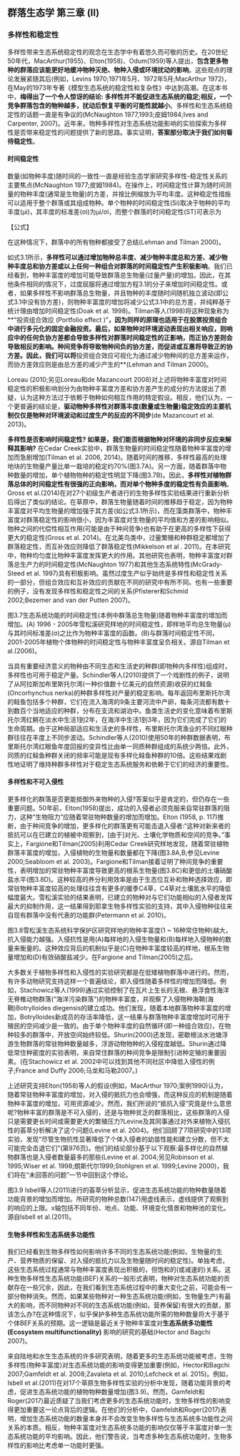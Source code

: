 ## 群落生态学 第三章 (II)



### 多样性和稳定性

多样性带来生态系统稳定性的观念在生态学中有着悠久而可敬的历史。在20世纪50年代，MacArthur(1955)、Elton(1958)、Odum(1959)等人提出，**包含更多物种的群落应该能更好地缓冲物种灭绝、物种入侵或环境扰动的影响**。这些观点的理论发展紧随其后(例如，Levins 1970;1971年5月、1972年5月;MacArthur 1972)，在May的1973年专著《模型生态系统的稳定性和复杂性》中达到高潮。在这本书中，**梅得出了一个令人惊讶的结论: 多样性并不能促进生态系统的稳定;相反，一个竞争群落包含的物种越多，扰动后恢复平衡的可能性就越小**。多样性和生态系统稳定性的话题一直是有争议的(McNaughton 1977,1993;皮姆1984;Ives and Carpenter, 2007)。近年来，物种多样性对生态系统功能影响的实验探索为多样性是否带来稳定性的问题提供了新的思路。事实证明，**答案部分取决于我们如何看待稳定性**。

#### 时间稳定性

数量(如物种丰度)随时间的一致性一直是经验生态学家研究多样性-稳定性关系的主要焦点(McNaughton 1977;皮姆1984)。在操作上，时间稳定性计算为随时间测量的物种丰度(通常是生物量)的方差，并按比例缩放为平均丰度。这种稳定性措施可以适用于整个群落或其组成物种。单个物种的时间稳定性(Si)取决于物种的平均丰度(μi)，其丰度的标准差(σi)为μi/σi，而整个群落的时间稳定性(ST)可表示为

【公式】

在这种情况下，群落中的所有物种都接受了总结(Lehman and Tilman 2000)。

如式3.1所示，**多样性可以通过增加物种总丰度、减少物种丰度总和方差、减少物种丰度总和协方差或以上任何一种组合对群落的时间稳定性产生积极影响**。我们已经看到，物种丰富度的增加可能导致群落总生物量(过量产量)的增加。因此，在其他条件相同的情况下，过度屈服将通过增加方程3.1的分子来增加时间稳定性。或者，如果多样性不影响群落总生物量，并且物种的丰度随时间随机独立波动(即公式3.1中没有协方差)，则物种丰富度的增加将减少公式3.1中的总方差，并纯粹基于统计理由增加时间稳定性(Doak et al. 1998)。Tilman等人(1998)将这种现象称为**“投资组合效应 (Portfolio effect  )”**，因为同样的原理也适用于在股票投资组合中进行多元化的固定金融投资。最后，如果物种对环境波动表现出相关响应，则响应中的任何负协方差都会导致多样性对群落时间稳定性的正影响，而正协方差则会导致相反的影响。种间竞争将导致物种间负的协方差，而促进或互惠将导致正的协方差。因此，我们可以将**投资组合效应可视化为通过减少物种间的总方差来运作，而协方差效应则是由总方差的减少产生的**(Lehman and Tilman 2000)。

Loreau (2010;另见Loreau和de Mazancourt 2008)对上述将物种丰富度对时间稳定性的积极影响划分为由物种丰富度方差和协方差产生的成分的方法提出了质疑，认为这种方法过于依赖于物种如何相互作用的特定假设。相反，他们认为，一个更普遍的结论是，**驱动物种多样性对群落丰度(数量或生物量)稳定效应的主要机制仅仅是物种对环境波动和过度生产的反应的不同步**(de Mazancourt et al. 2013)。

**多样性是否影响时间稳定性? 如果是，我们能否根据物种对环境的非同步反应来解释其影响?** 在Cedar Creek实验中，群落生物量的时间稳定性随着物种丰富度的增加而急剧增加(Tilman et al. 2006, 2014)。随着时间的推移，多样性最高的处理地块的生物量产量比单一栽培的稳定约70%(图3.7A)。另一方面，随着群落中物种数量的增加，单个植物物种的稳定性明显下降(图3.7B)。因此，**多样性对植物群落总体的时间稳定性有很强的正向影响，而对单个物种多度的稳定性有负面影响**。Gross et al.(2014)在对27个初级生产者进行的生物多样性实验结果进行重新分析后得出了类似的结论。在草原中，群落生物量随着时间的推移趋于稳定，因为物种丰富度对平均生物量的增加强于其方差(如公式3.1所示)，而在藻类群落中，物种丰富度对群落稳定性的影响很小，因为丰富度对生物量的平均值和方差的影响相似。物种之间的代偿性相互作用(可能是由于种间竞争)也有助于在更高的多样性下获得更大的稳定性(Gross et al. 2014)。在北美鸟类中，过量繁殖和种群稳定都增加了群落稳定性，而互补效应则降低了群落稳定性(Mikkelson et al . 2011)。在本研究中，物种均匀度比物种丰富度发挥更大的作用。其他研究也表明，物种丰富度对群落总生产力的时间稳定性(McNaughton 1977)和其他生态系统特性(McGrady-Steed et al. 1997)具有积极影响。虽然过度生产似乎始终是多样性和稳定性关系的一部分，但组合效应和互补效应的贡献在不同的研究中有所不同。也有一些重要的例子，没有发现多样性和稳定性之间的关系(Pfisterer和Schmid 2002;Bezemer and van der Putten 2007)。

图3.7生态系统功能的时间稳定性(本例中群落总生物量)随着物种丰富度的增加而增加。(A) 1996 - 2005年雪松溪研究样地的时间稳定性，即样地平均总生物量(μ)与其时间标准差(σ)之比作为物种丰富度的函数。(B)与群落时间稳定性不同，2001-2005年植物个体物种的时间稳定性与物种丰富度呈负相关。源自Tilman et al.(2006)。

当具有重要经济意义的物种由不同生态和生活史的种群(即物种内多样性)组成时，多样性也可用于稳定产量。Schindler等人(2010)提供了一个戏剧性的例子，说明了从阿拉斯加布里斯托尔湾(一种价值数十亿美元的自然资源)收获的红鲑鱼(Oncorhynchus nerka)的种群多样性对产量的稳定影响。每年返回布里斯托尔湾的鲑鱼包括多个种群，它们在流入海湾的9条主要河流中产卵，每条河流都有数十到数百个当地适应的种群，分布在支流和湖泊中。鱼类生活史的变化意味着布里斯托尔湾红鳉在淡水中生活1到2年，在海洋中生活1到3年，因为它们完成了它们的生命周期。由于这种局部适应和生活史的多样性，布里斯托尔湾渔业的不同红眼种群往往在丰度上不同步波动。Schindler等人(2010)使用50年的种群数据表明，布里斯托尔湾红眼鱼年度回报的变异性比由单一同质种群组成的系统少两倍。此外，同质的红鲑鱼种群关闭的频率可能是现有多样化鲑鱼种群的10倍。这些结果戏剧性地证明了维持种群多样性对于稳定生态系统服务和依赖于它们的经济的重要性。

#### 多样性和不可入侵性

更多样化的群落是否更能抵御外来物种的入侵?答案似乎是肯定的，但仍存在一些重要问题。50年前，Elton(1958)提出，成功的入侵者必须克服来自常驻群落的阻力，这种“生物阻力”应随着常驻物种数量的增加而增加。Elton (1958, p. 117)推断，由于种间竞争的增加，更多样化的群落更有可能击退入侵者:“这种对新来者的抵抗可以在已建立的植被中观察到，[由于]对光、土壤化学物质和空间的竞争。”事实上，Fargione和Tilman(2005)利用Cedar Creek研究样地发现，随着常驻植物群落丰富度的增加，入侵植物的生物量和数量都在下降(图3.8A,B;参见Levine 2000;Seabloom et al. 2003)。Fargione和Tilman接着证明了种间竞争的重要性，表明增加的常驻物种丰富度导致更高的根系生物量(图3.8C)和更低的土壤硝酸盐水平(图3.8D)。这种较高的养分利用效率是由于生态位互补和物种选择效应，即常驻物种丰富度较高的处理往往含有更多的暖季C4草，C4草对土壤氮水平的降低幅度最大。雪松溪实验的结果表明，已建立的物种对与它们功能相似的入侵者发挥最大的抑制作用，这一结果得到耶拿生物多样性实验的支持，其中入侵物种往往来自现有群落中没有代表的功能群(Petermann et al. 2010)。

图3.8雪松溪生态系统科学保护区研究样地的物种丰富度(1 ~ 16种常住物种)越大，抗入侵能力越强。入侵抗性是用(A)每样地的入侵生物量和(B)每样地入侵物种的数量来衡量的。这种效应背后的机制似乎是(C)在物种丰富度较高的样地，根系生物量增加和(D)有效硝酸盐减少。在Fargione and Tilman(2005)之后。

大多数关于植物多样性和入侵性的实验研究都是在低矮植物群落中进行的。然而，有许多动物研究支持这样一个普遍结论，即入侵性随着多样性的增加而降低。例如，Stachowicz等人(1999)通过实验控制了在瓦片上生长的无根、悬浮食性海洋无脊椎动物群落(“海洋污染群落”)的物种丰富度，并观察了入侵物种海鞘(海鞘)Botrylloides diegensis的建立成功。他们发现，随着本地群落物种丰富度的增加，Botrylloides新成员的存活率降低，这一结果与群落物种丰富度增加时可用于殖民的空间减少是一致的。由于单个物种丰度的自然循环(即一种组合效应)，在物种较多的群落中，开放空间始终较低。Shurin(2000)还发现，密歇根淡水池塘浮游生物群落的常驻物种数量越多，浮游动物物种的入侵程度越低。Shurin通过降低常住种密度的实验表明，来自常住群落的种间竞争是限制引进种定殖的重要因素。(在Stachowicz et al. 2002中可以找到其他不同社区中降低入侵性的例子;France and Duffy 2006;马龙和马勒2007。)

上述研究支持Elton(1958)等人的假设(例如，MacArthur 1970;案例1990)认为，随着常驻物种丰富度的增加，对入侵的抵抗力也会增强，而这种反应的机制是随着物种丰富度的增加，可用资源减少。然而，我们所说的“抵抗入侵”究竟是什么意思呢?物种丰富的群落是不可入侵的，还是与物种贫乏的群落相比，这些群落的入侵只是需要更长时间或需要更大的繁殖压力?Levine及其同事通过对外来植物入侵抗性的荟萃分析解决了这个问题(Levine et al. 2004)。他们回顾了7项研究中的13项实验，发现“尽管生物抗性显著降低了个体入侵者的幼苗性能和建立分数，但不太可能完全击退它们”(第976页)。他们的结论部分基于以下观察:最多样化的自然植物群落也是入侵者数量最多的那些(Levine et al. 2004;另见Robinson et al. 1995;Wiser et al. 1998;朗斯代尔1999;Stohlgren et al. 1999;Levine 2000)，我们将在“未回答的问题”一节中回到这个悖论。

图3.9 Isbell等人(2011)进行的荟萃分析显示，促进生态系统功能的物种数量随着功能背景的增加而增加。所研究的物种总数(147)用虚线表示，虚线提供了观察到的响应的上限。x轴包括不同年份、地点、功能、环境变化情景和物种池的变化。源自Isbell et al.(2011)。

#### 生物多样性和生态系统多功能性

我们已经看到生物多样性如何影响许多不同的生态系统功能(例如，生物量的生产、营养物质的保留、对入侵的抵抗力以及生物量随时间的稳定性)。单独考虑，这些生态系统过程通常与物种丰富度表现出积极的，但饱和的(或减速的)关系。这种生物多样性生态系统功能(BEF)关系的一般形式表明，物种对生态系统功能的贡献存在一些冗余，因此，在我们看到生态系统过程中的重大变化之前，可能会有一部分物种消失。然而，如果某些物种对一种生态系统功能(例如，生物量生产)有最大的影响，而不同物种对不同的生态系统功能(例如，营养保留)有很大的贡献，那该怎么办?在这种情况下，似乎保护多种生态系统功能所需的物种数量将大于基于个体BEF关系的预期。这一逻辑是最近关于物种丰富度对**生态系统多功能性 (Ecosystem multifunctionality)** 影响的研究的基础(Hector and Bagchi 2007)。

来自陆地和水生生态系统的许多研究表明，随着更多的生态系统功能被考虑，生物多样性(物种丰富度)对生态系统功能的影响变得更加重要(例如，Hector和Bagchi 2007;Gamfeldt et al. 2008;Zavaleta et al. 2010;Lefcheck et al. 2015)。例如，Isbell et al.(2011)在对17个草原生物多样性实验的分析中发现，随着功能背景的考虑，促进生态系统功能的植物物种数量增加(图3.9)。然而，Gamfeldt和Roger(2017)最近质疑了当我们考虑更多的生态系统功能时，生物多样性的影响变得更加重要这一论点背后的逻辑。在他们的分析中，Gamfeldt和Roger(2017)表明，增加生态系统功能的数量本身并不会改变生物多样性与生态系统多功能性之间关系的本质。相反，物种丰富度对生态系统多功能的影响仅仅等于丰富度对单一生态系统功能的平均影响。因此，他们警告说，当考虑多种生态系统功能时，生物多样性的影响比考虑单一功能时更强。
